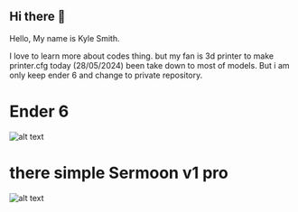 ## Hi there 👋

Hello, My name is Kyle Smith.

I love to learn more about codes thing. but my fan is 3d printer to make printer.cfg today (28/05/2024) been take down to most of models. But i am only keep ender 6 and change to private repository. 




# Ender 6
![alt text](https://cdn.discordapp.com/attachments/1228774470177652837/1228774511122321501/Screenshot_2024-04-13_192842.png?ex=665622f0&is=6654d170&hm=f6dceb92d9f07c85ce058cd2d40eafca1a8261fba483c3e0912f0d0873aaf85d&)

# there simple Sermoon v1 pro
![alt text](https://cdn.discordapp.com/attachments/1208184329281343529/1208184544579027044/176997205-250d62d5-af9c-4f60-8fb9-85a33f329b3f.jpg?ex=65e25c8a&is=65cfe78a&hm=07e01e935f592eebb606d2b5071bf57623c541ecc53155b48de7ce8e1d7b11c6&)